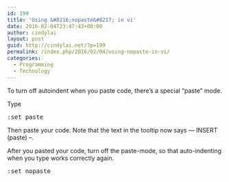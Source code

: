 ```yaml
---
id: 199
title: 'Using &#8216;nopaste&#8217; in vi'
date: 2016-02-04T23:47:43+00:00
author: cindylai
layout: post
guid: http://cindylai.net/?p=199
permalink: /index.php/2016/02/04/using-nopaste-in-vi/
categories:
  - Programming
  - Technology
---
```

To turn off autoindent when you paste code, there&#8217;s a special &#8220;paste&#8221; mode.
  
Type

<pre class="brush: plain; title: ; notranslate" title="">:set paste
</pre>

Then paste your code. Note that the text in the tooltip now says &#8212; INSERT (paste) &#8211;.
  
After you pasted your code, turn off the paste-mode, so that auto-indenting when you type works correctly again.

<pre class="brush: plain; title: ; notranslate" title="">:set nopaste
</pre>